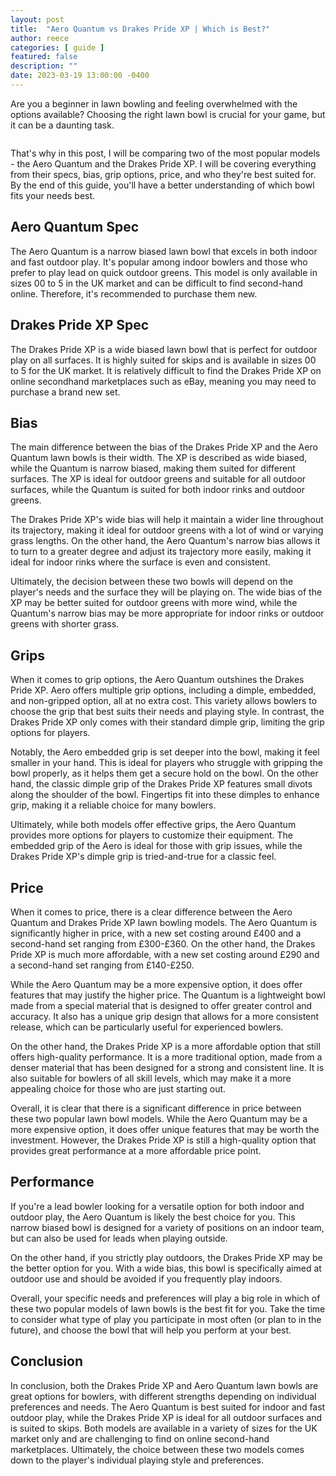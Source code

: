 ```yaml
---
layout: post
title:  "Aero Quantum vs Drakes Pride XP | Which is Best?"
author: reece
categories: [ guide ]
featured: false
description: ""
date: 2023-03-19 13:00:00 -0400
---
```

    

<!-- wp:paragraph -->
<p xmlns="http://www.w3.org/1999/xhtml">Are you a beginner in lawn bowling and feeling overwhelmed with the options available? Choosing the right lawn bowl is crucial for your game, but it can be a daunting task. </p>
<!-- /wp:paragraph -->

<!-- wp:image {"id":1928,"sizeSlug":"large","linkDestination":"none"} -->
<figure class="wp-block-image size-large"><img src="/img/posts/aero-quantum-vs-drakes-pride-xp-1024x576.jpg" alt="" class="wp-image-1928"/></figure>
<!-- /wp:image -->

<!-- wp:paragraph -->
<p>That's why in this post, I will be comparing two of the most popular models - the Aero Quantum and the Drakes Pride XP. I will be covering everything from their specs, bias, grip options, price, and who they're best suited for. By the end of this guide, you'll have a better understanding of which bowl fits your needs best.</p>
<!-- /wp:paragraph -->

<!-- wp:heading -->
<h2>Aero Quantum Spec</h2>
<!-- /wp:heading -->

<!-- wp:paragraph -->
<p>The Aero Quantum is a narrow biased lawn bowl that excels in both indoor and fast outdoor play. It's popular among indoor bowlers and those who prefer to play lead on quick outdoor greens. This model is only available in sizes 00 to 5 in the UK market and can be difficult to find second-hand online. Therefore, it's recommended to purchase them new.</p>
<!-- /wp:paragraph -->

<!-- wp:heading -->
<h2>Drakes Pride XP Spec</h2>
<!-- /wp:heading -->

<!-- wp:paragraph -->
<p>The Drakes Pride XP is a wide biased lawn bowl that is perfect for outdoor play on all surfaces. It is highly suited for skips and is available in sizes 00 to 5 for the UK market. It is relatively difficult to find the Drakes Pride XP on online secondhand marketplaces such as eBay, meaning you may need to purchase a brand new set.</p>
<!-- /wp:paragraph -->

<!-- wp:heading -->
<h2>Bias</h2>
<!-- /wp:heading -->

<!-- wp:paragraph -->
<p>The main difference between the bias of the Drakes Pride XP and the Aero Quantum lawn bowls is their width. The XP is described as wide biased, while the Quantum is narrow biased, making them suited for different surfaces. The XP is ideal for outdoor greens and suitable for all outdoor surfaces, while the Quantum is suited for both indoor rinks and outdoor greens.</p>
<!-- /wp:paragraph -->

<!-- wp:paragraph -->
<p>The Drakes Pride XP's wide bias will help it maintain a wider line throughout its trajectory, making it ideal for outdoor greens with a lot of wind or varying grass lengths. On the other hand, the Aero Quantum's narrow bias allows it to turn to a greater degree and adjust its trajectory more easily, making it ideal for indoor rinks where the surface is even and consistent.</p>
<!-- /wp:paragraph -->

<!-- wp:paragraph -->
<p>Ultimately, the decision between these two bowls will depend on the player's needs and the surface they will be playing on. The wide bias of the XP may be better suited for outdoor greens with more wind, while the Quantum's narrow bias may be more appropriate for indoor rinks or outdoor greens with shorter grass.</p>
<!-- /wp:paragraph -->

<!-- wp:heading -->
<h2>Grips</h2>
<!-- /wp:heading -->

<!-- wp:paragraph -->
<p>When it comes to grip options, the Aero Quantum outshines the Drakes Pride XP. Aero offers multiple grip options, including a dimple, embedded, and non-gripped option, all at no extra cost. This variety allows bowlers to choose the grip that best suits their needs and playing style. In contrast, the Drakes Pride XP only comes with their standard dimple grip, limiting the grip options for players.</p>
<!-- /wp:paragraph -->

<!-- wp:paragraph -->
<p>Notably, the Aero embedded grip is set deeper into the bowl, making it feel smaller in your hand. This is ideal for players who struggle with gripping the bowl properly, as it helps them get a secure hold on the bowl. On the other hand, the classic dimple grip of the Drakes Pride XP features small divots along the shoulder of the bowl. Fingertips fit into these dimples to enhance grip, making it a reliable choice for many bowlers.</p>
<!-- /wp:paragraph -->

<!-- wp:paragraph -->
<p>Ultimately, while both models offer effective grips, the Aero Quantum provides more options for players to customize their equipment. The embedded grip of the Aero is ideal for those with grip issues, while the Drakes Pride XP's dimple grip is tried-and-true for a classic feel.</p>
<!-- /wp:paragraph -->

<!-- wp:heading -->
<h2>Price</h2>
<!-- /wp:heading -->

<!-- wp:paragraph -->
<p>When it comes to price, there is a clear difference between the Aero Quantum and Drakes Pride XP lawn bowling models. The Aero Quantum is significantly higher in price, with a new set costing around £400 and a second-hand set ranging from £300-£360. On the other hand, the Drakes Pride XP is much more affordable, with a new set costing around £290 and a second-hand set ranging from £140-£250.</p>
<!-- /wp:paragraph -->

<!-- wp:paragraph -->
<p>While the Aero Quantum may be a more expensive option, it does offer features that may justify the higher price. The Quantum is a lightweight bowl made from a special material that is designed to offer greater control and accuracy. It also has a unique grip design that allows for a more consistent release, which can be particularly useful for experienced bowlers.</p>
<!-- /wp:paragraph -->

<!-- wp:paragraph -->
<p>On the other hand, the Drakes Pride XP is a more affordable option that still offers high-quality performance. It is a more traditional option, made from a denser material that has been designed for a strong and consistent line. It is also suitable for bowlers of all skill levels, which may make it a more appealing choice for those who are just starting out.</p>
<!-- /wp:paragraph -->

<!-- wp:paragraph -->
<p>Overall, it is clear that there is a significant difference in price between these two popular lawn bowl models. While the Aero Quantum may be a more expensive option, it does offer unique features that may be worth the investment. However, the Drakes Pride XP is still a high-quality option that provides great performance at a more affordable price point.</p>
<!-- /wp:paragraph -->

<!-- wp:heading -->
<h2>Performance</h2>
<!-- /wp:heading -->

<!-- wp:paragraph -->
<p>If you're a lead bowler looking for a versatile option for both indoor and outdoor play, the Aero Quantum is likely the best choice for you. This narrow biased bowl is designed for a variety of positions on an indoor team, but can also be used for leads when playing outside.</p>
<!-- /wp:paragraph -->

<!-- wp:paragraph -->
<p>On the other hand, if you strictly play outdoors, the Drakes Pride XP may be the better option for you. With a wide bias, this bowl is specifically aimed at outdoor use and should be avoided if you frequently play indoors.</p>
<!-- /wp:paragraph -->

<!-- wp:paragraph -->
<p>Overall, your specific needs and preferences will play a big role in which of these two popular models of lawn bowls is the best fit for you. Take the time to consider what type of play you participate in most often (or plan to in the future), and choose the bowl that will help you perform at your best.</p>
<!-- /wp:paragraph -->

<!-- wp:heading -->
<h2>Conclusion</h2>
<!-- /wp:heading -->

<!-- wp:paragraph -->
<p>In conclusion, both the Drakes Pride XP and Aero Quantum lawn bowls are great options for bowlers, with different strengths depending on individual preferences and needs. The Aero Quantum is best suited for indoor and fast outdoor play, while the Drakes Pride XP is ideal for all outdoor surfaces and is suited to skips. Both models are available in a variety of sizes for the UK market only and are challenging to find on online second-hand marketplaces. Ultimately, the choice between these two models comes down to the player's individual playing style and preferences.</p>
<!-- /wp:paragraph -->
    